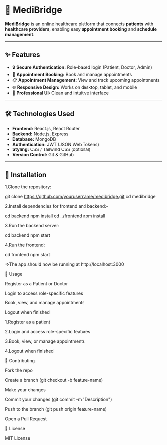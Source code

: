 # 🏥 MediBridge

**MediBridge** is an online healthcare platform that connects **patients** with **healthcare providers**, enabling easy **appointment booking** and **schedule management**.

---

## ✨ Features

- 🔒 **Secure Authentication:** Role-based login (Patient, Doctor, Admin)
- 📅 **Appointment Booking:** Book and manage appointments
- 📋 **Appointment Management:** View and track upcoming appointments
- 🌐 **Responsive Design:** Works on desktop, tablet, and mobile
- 🎨 **Professional UI:** Clean and intuitive interface

---

## 🛠️ Technologies Used

- **Frontend:** React.js, React Router  
- **Backend:** Node.js, Express  
- **Database:** MongoDB  
- **Authentication:** JWT (JSON Web Tokens)  
- **Styling:** CSS / Tailwind CSS (optional)  
- **Version Control:** Git & GitHub  

---

## 🚀 Installation

1.Clone the repository:

git clone https://github.com/yourusername/medibridge.git
cd medibridge

2.Install dependencies for frontend and backend:-

cd backend
npm install
cd ../frontend
npm install


3.Run the backend server:

cd backend
npm start


4.Run the frontend:

cd frontend
npm start


=>The app should now be running at http://localhost:3000

📝 Usage

Register as a Patient or Doctor

Login to access role-specific features

Book, view, and manage appointments

Logout when finished



1.Register as a patient 

2.Login and access role-specific features

3.Book, view, or manage appointments

4.Logout when finished

🤝 Contributing

Fork the repo

Create a branch (git checkout -b feature-name)

Make your changes

Commit your changes (git commit -m "Description")

Push to the branch (git push origin feature-name)

Open a Pull Request

📄 License

MIT License
